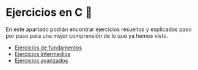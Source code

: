 # Ejercicios en C :croissant:
En este apartado podrán encontrar ejercicios resueltos y explicados paso por paso para una mejor comprensión de lo que ya hemos visto.
<ul>
    <li><a href="01 - FUNDAMENTOS/">Ejercicios de fundamentos</a></li>
    <li><a href="02 - INTERMEDIO/">Ejercicios intermedios</a></li>
    <li><a href="03 - AVANZADO/">Ejercicios avanzados</a></li>
</ul>